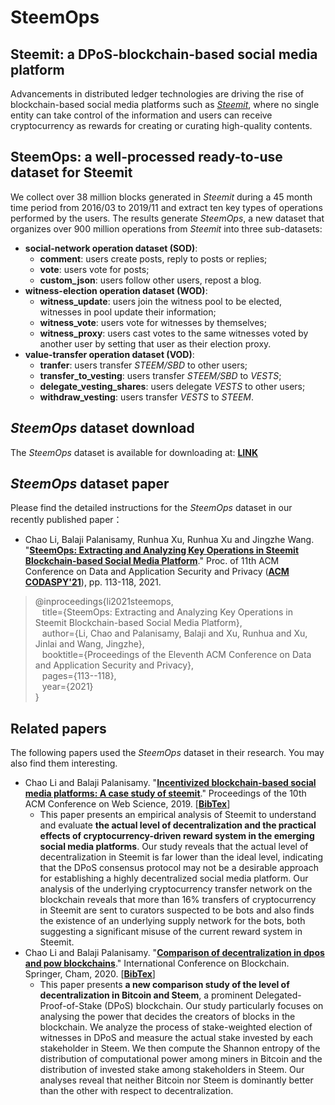 # SteemOps
## Steemit: a DPoS-blockchain-based social media platform
Advancements in distributed ledger technologies are driving the rise of blockchain-based social media platforms such as [*Steemit*](https://steemit.com/), where no single entity can take control of the information and users can receive cryptocurrency as rewards for creating or curating high-quality contents. 

## SteemOps: a well-processed ready-to-use dataset for Steemit
We collect over 38 million blocks generated in *Steemit* during a 45 month time period from 2016/03 to 2019/11 and extract ten key types of operations performed by the users.
The results generate *SteemOps*, a new dataset that organizes over 900 million operations from *Steemit* into three sub-datasets:
- **social-network operation dataset (SOD)**: 
  - **comment**: users create posts, reply to posts or replies;
  - **vote**: users vote for posts;
  - **custom_json**: users follow other users, repost a blog.
- **witness-election operation dataset (WOD)**:
  - **witness_update**: users join the witness pool to be elected, witnesses in pool update their information;
  - **witness_vote**: users vote for witnesses by themselves;
  - **witness_proxy**: users cast votes to the same witnesses voted by another user by setting that user as their election proxy.
- **value-transfer operation dataset (VOD)**:
  - **tranfer**: users transfer *STEEM/SBD* to other users;
  - **transfer_to_vesting**: users transfer *STEEM/SBD* to *VESTS*;
  - **delegate_vesting_shares**: users delegate *VESTS* to other users;
  - **withdraw_vesting**: users transfer *VESTS* to *STEEM*.

## *SteemOps* dataset download
The *SteemOps* dataset is available for downloading at: [**LINK**](https://bjtueducn-my.sharepoint.com/:f:/g/personal/li_chao_bjtu_edu_cn/EruRt6_AvX9OgOnFev-SYxMBDh_OWwGVx_XiiCcBM_dxhg?e=sqTOii)

## *SteemOps* dataset paper
Please find the detailed instructions for the *SteemOps* dataset in our recently published paper：
*  Chao Li, Balaji Palanisamy, Runhua Xu, Runhua Xu and Jingzhe Wang. "[**SteemOps: Extracting and Analyzing Key Operations in Steemit Blockchain-based Social Media Platform**](http://www.lichao.work/files/2021-C-CODASPY.pdf)." Proc. of 11th ACM Conference on Data and Application Security and Privacy ([**ACM CODASPY'21**](http://www.codaspy.org/2021/)), pp. 113-118, 2021.

> @inproceedings{li2021steemops,\
> &ensp;  title={SteemOps: Extracting and Analyzing Key Operations in Steemit Blockchain-based Social Media Platform},\
> &ensp;  author={Li, Chao and Palanisamy, Balaji and Xu, Runhua and Xu, Jinlai and Wang, Jingzhe},\
> &ensp;  booktitle={Proceedings of the Eleventh ACM Conference on Data and Application Security and Privacy},\
> &ensp;  pages={113--118},\
> &ensp;  year={2021}\
> }
> 



## Related papers
The following papers used the *SteemOps* dataset in their research. You may also find them interesting.
- Chao Li and Balaji Palanisamy. "[**Incentivized blockchain-based social media platforms: A case study of steemit**](https://www.researchgate.net/profile/Chao_Li146/publication/334159420_Incentivized_Blockchain-based_Social_Media_Platforms_A_Case_Study_of_Steemit/links/5d25f3ba458515c11c234419/Incentivized-Blockchain-based-Social-Media-Platforms-A-Case-Study-of-Steemit.pdf)." Proceedings of the 10th ACM Conference on Web Science, 2019. [[**BibTex**](https://archerlclclc.github.io/files/bibtex_websci.txt)]
  - This paper presents an empirical analysis of Steemit to understand and evaluate **the actual level of decentralization and the practical effects of cryptocurrency-driven reward system in the emerging social media platforms**. Our study reveals that the actual level of decentralization in Steemit is far lower than the ideal level, indicating that the DPoS consensus protocol may not be a desirable approach for establishing a highly decentralized social media platform. Our analysis of the underlying cryptocurrency transfer network on the blockchain reveals that more than 16% transfers of cryptocurrency in Steemit are sent to curators suspected to be bots and also finds the existence of an underlying supply network for the bots, both suggesting a significant misuse of the current reward system in Steemit.
- Chao Li and Balaji Palanisamy. "[**Comparison of decentralization in dpos and pow blockchains**](https://www.researchgate.net/publication/344372774_Comparison_of_Decentralization_in_DPoS_and_PoW_Blockchains)." International Conference on Blockchain. Springer, Cham, 2020. [[**BibTex**](https://archerlclclc.github.io/files/bibtex_icbc.txt)]
  - This paper presents **a new comparison study of the level of decentralization in Bitcoin and Steem**, a prominent Delegated-Proof-of-Stake (DPoS) blockchain. Our study particularly focuses on analysing the power that decides the creators of blocks in the blockchain. We analyze the process of stake-weighted election of witnesses in DPoS and measure the actual stake invested by each stakeholder in Steem. We then compute the Shannon entropy of the distribution of computational power among miners in Bitcoin and the distribution of invested stake among stakeholders in Steem. Our analyses reveal that neither Bitcoin nor Steem is dominantly better than the other with respect to decentralization. 
